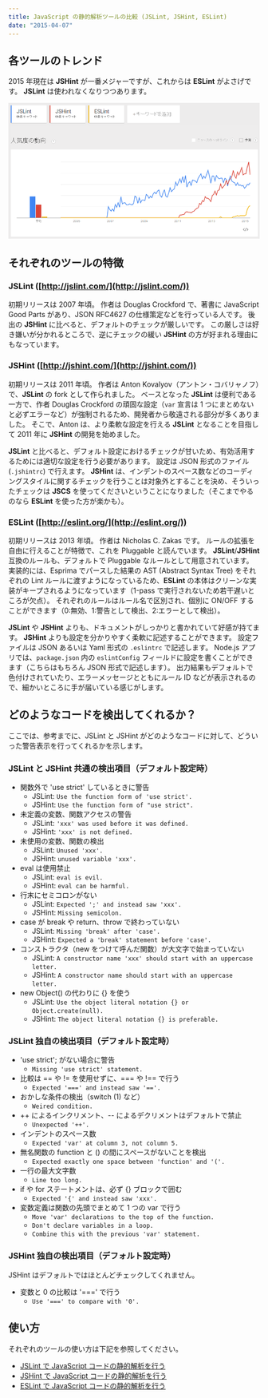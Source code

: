 ```yaml
---
title: JavaScript の静的解析ツールの比較 (JSLint, JSHint, ESLint)
date: "2015-04-07"
---
```


各ツールのトレンド
----

2015 年現在は **JSHint** が一番メジャーですが、これからは **ESLint** がよさげです。
**JSLint** は使われなくなりつつあります。

![static-analysis-tools.png](./static-analysis-tools.png)

それぞれのツールの特徴
----

### JSLint ([http://jslint.com/](http://jslint.com/))

初期リリースは 2007 年頃。
作者は Douglas Crockford で、著書に JavaScript Good Parts があり、JSON RFC4627 の仕様策定などを行っている人です。
後出の **JSHint** に比べると、デフォルトのチェックが厳しいです。
この厳しさは好き嫌いが分かれるところで、逆にチェックの緩い **JSHint** の方が好まれる理由にもなっています。

### JSHint ([http://jshint.com/](http://jshint.com/))

初期リリースは 2011 年頃。
作者は Anton Kovalyov（アントン・コバリャノフ）で、**JSLint** の fork として作られました。
ベースとなった **JSLint** は便利である一方で、作者 Douglas Crockford の頑固な設定（`var` 宣言は 1 つにまとめないと必ずエラーなど）が強制されるため、開発者から敬遠される部分が多くありました。
そこで、Anton は、より柔軟な設定を行える **JSLint** となることを目指して 2011 年に **JSHint** の開発を始めました。

**JSLint** と比べると、デフォルト設定におけるチェックが甘いため、有効活用するためには適切な設定を行う必要があります。
設定は JSON 形式のファイル (`.jshintrc`) で行えます。
**JSHint** は、インデントのスペース数などのコーディングスタイルに関するチェックを行うことは対象外とすることを決め、そういったチェックは **JSCS** を使ってくださいということになりました（そこまでやるのなら **ESLint** を使った方が楽かも）。

### ESLint ([http://eslint.org/](http://eslint.org/))

初期リリースは 2013 年頃。
作者は Nicholas C. Zakas です。
ルールの拡張を自由に行えることが特徴で、これを Pluggable と読んでいます。
**JSLint**/**JSHint** 互換のルールも、デフォルトで Pluggable なルールとして用意されています。
実装的には、Esprima でパースした結果の AST (Abstract Syntax Tree) をそれぞれの Lint ルールに渡すようになっているため、**ESLint** の本体はクリーンな実装がキープされるようになっています（1-pass で実行されないため若干遅いところが欠点）。
それぞれのルールはルール名で区別され、個別に ON/OFF することができます（0:無効、1:警告として検出、2:エラーとして検出）。

**JSLint** や **JSHint** よりも、ドキュメントがしっかりと書かれていて好感が持てます。
**JSHint** よりも設定を分かりやすく柔軟に記述することができます。
設定ファイルは JSON あるいは Yaml 形式の `.eslintrc` で記述します。
Node.js アプリでは、`package.json` 内の `eslintConfig` フィールドに設定を書くことができます（こちらはもちろん JSON 形式で記述します）。
出力結果もデフォルトで色付けされていたり、エラーメッセージとともにルール ID などが表示されるので、細かいところに手が届いている感じがします。

どのようなコードを検出してくれるか？
----

ここでは、参考までに、JSLint と JSHint がどのようなコードに対して、どういった警告表示を行ってくれるかを示します。

### JSLint と JSHint 共通の検出項目（デフォルト設定時）

* 関数外で 'use strict' しているときに警告
  * JSLint: `Use the function form of 'use strict'.`
  * JSHint: `Use the function form of "use strict".`
* 未定義の変数、関数アクセスの警告
  * JSLint: `'xxx' was used before it was defined.`
  * JSHint: `'xxx' is not defined.`
* 未使用の変数、関数の検出
  * JSLint: `Unused 'xxx'.`
  * JSHint: `unused variable 'xxx'.`
* eval は使用禁止
  * JSLint: `eval is evil.`
  * JSHint: `eval can be harmful.`
* 行末にセミコロンがない
  * JSLint: `Expected ';' and instead saw 'xxx'.`
  * JSHint: `Missing semicolon.`
* case が break や return、throw で終わっていない
  * JSLint: `Missing 'break' after 'case'.`
  * JSHint: `Expected a 'break' statement before 'case'.`
* コンストラクタ（new をつけて呼んだ関数）が大文字で始まっていない
  * JSLint: `A constructor name 'xxx' should start with an uppercase letter.`
  * JSHint: `A constructor name should start with an uppercase letter.`
* new Object() の代わりに {} を使う
  * JSLint: `Use the object literal notation {} or Object.create(null).`
  * JSHint: `The object literal notation {} is preferable.`

### JSLint 独自の検出項目（デフォルト設定時）

* 'use strict'; がない場合に警告
  * `Missing 'use strict' statement.`
* 比較は == や != を使用せずに、=== や !== で行う
  * `Expected '===' and instead saw '=='.`
* おかしな条件の検出（switch (1) など）
  * `Weired condition.`
* ++ によるインクリメント、-- によるデクリメントはデフォルトで禁止
  * `Unexpected '++'.`
* インデントのスペース数
  * `Expected 'var' at column 3, not column 5.`
* 無名関数の function と () の間にスペースがないことを検出
  * `Expected exactly one space between 'function' and '('.`
* 一行の最大文字数
  * `Line too long.`
* if や for ステートメントは、必ず {} ブロックで囲む
  * `Expected '{' and instead saw 'xxx'.`
* 変数定義は関数の先頭でまとめて 1 つの var で行う
  * `Move 'var' declarations to the top of the function.`
  * `Don't declare variables in a loop.`
  * `Combine this with the previous 'var' statement.`

### JSHint 独自の検出項目（デフォルト設定時）

JSHint はデフォルトではほとんどチェックしてくれません。

* 変数と 0 の比較は '===' で行う
  * `Use '===' to compare with '0'.`

使い方
----

それぞれのツールの使い方は下記を参照してください。

- [JSLint で JavaScript コードの静的解析を行う](jslint.html)
- [JSHint で JavaScript コードの静的解析を行う](jshint.html)
- [ESLint で JavaScript コードの静的解析を行う](eslint.html)

